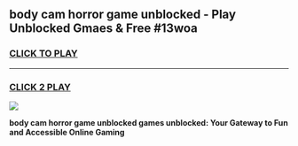 
## body cam horror game unblocked - Play Unblocked Gmaes & Free #13woa
<h3>
<a href="https://news.freeplayer.one?title=body_cam_horror_game_unblocked&ref=24F">CLICK TO PLAY</a></h3>
<hr>

<h3>
<a href="https://news.freeplayer.one?title=body_cam_horror_game_unblocked&ref=24F">CLICK 2 PLAY</a>
  
</h3>

<a href="https://news.freeplayer.one?title=body_cam_horror_game_unblocked&ref=24F/"><img src="https://clearcache.store/games.png"></a>


**body cam horror game unblocked games unblocked: Your Gateway to Fun and Accessible Online Gaming**
